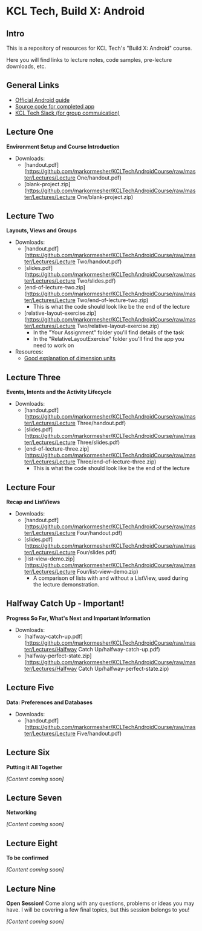 # KCL Tech, Build X: Android

## Intro

This is a repository of resources for KCL Tech's "Build X: Android" course.

Here you will find links to lecture notes, code samples, pre-lecture downloads, etc.

## General Links

- [Official Android guide](https://developer.android.com/guide)
- [Source code for completed app](https://github.com/markormesher/KCLTechAndroidCourseApp)
- [KCL Tech Slack (for group commuication)](https://kcltechhq.slack.com)

## Lecture One

**Environment Setup and Course Introduction**

- Downloads:
  - [handout.pdf](https://github.com/markormesher/KCLTechAndroidCourse/raw/master/Lectures/Lecture One/handout.pdf)
  - [blank-project.zip](https://github.com/markormesher/KCLTechAndroidCourse/raw/master/Lectures/Lecture One/blank-project.zip)

## Lecture Two

**Layouts, Views and Groups**

- Downloads:
  - [handout.pdf](https://github.com/markormesher/KCLTechAndroidCourse/raw/master/Lectures/Lecture Two/handout.pdf)
  - [slides.pdf](https://github.com/markormesher/KCLTechAndroidCourse/raw/master/Lectures/Lecture Two/slides.pdf)
  - [end-of-lecture-two.zip](https://github.com/markormesher/KCLTechAndroidCourse/raw/master/Lectures/Lecture Two/end-of-lecture-two.zip)
    - This is what the code should look like be the end of the lecture
  - [relative-layout-exercise.zip](https://github.com/markormesher/KCLTechAndroidCourse/raw/master/Lectures/Lecture Two/relative-layout-exercise.zip)
    - In the "Your Assignment" folder you'll find details of the task
    - In the "RelativeLayoutExercise" folder you'll find the app you need to work on
- Resources:
  - [Good explanation of dimension units](http://stackoverflow.com/questions/2025282/difference-between-px-dp-dip-and-sp-in-android)

## Lecture Three

**Events, Intents and the Activity Lifecycle**

- Downloads:
  - [handout.pdf](https://github.com/markormesher/KCLTechAndroidCourse/raw/master/Lectures/Lecture Three/handout.pdf)
  - [slides.pdf](https://github.com/markormesher/KCLTechAndroidCourse/raw/master/Lectures/Lecture Three/slides.pdf)
  - [end-of-lecture-three.zip](https://github.com/markormesher/KCLTechAndroidCourse/raw/master/Lectures/Lecture Three/end-of-lecture-three.zip)
    - This is what the code should look like be the end of the lecture

## Lecture Four

**Recap and ListViews**

- Downloads:
  - [handout.pdf](https://github.com/markormesher/KCLTechAndroidCourse/raw/master/Lectures/Lecture Four/handout.pdf)
  - [slides.pdf](https://github.com/markormesher/KCLTechAndroidCourse/raw/master/Lectures/Lecture Four/slides.pdf)
  - [list-view-demo.zip](https://github.com/markormesher/KCLTechAndroidCourse/raw/master/Lectures/Lecture Four/list-view-demo.zip)
    - A comparison of lists with and without a ListView, used during the lecture demonstration.

## Halfway Catch Up - Important!

**Progress So Far, What's Next and Important Information**

- Downloads:
  - [halfway-catch-up.pdf](https://github.com/markormesher/KCLTechAndroidCourse/raw/master/Lectures/Halfway Catch Up/halfway-catch-up.pdf)
  - [halfway-perfect-state.zip](https://github.com/markormesher/KCLTechAndroidCourse/raw/master/Lectures/Halfway Catch Up/halfway-perfect-state.zip)

## Lecture Five

**Data: Preferences and Databases**

- Downloads:
  - [handout.pdf](https://github.com/markormesher/KCLTechAndroidCourse/raw/master/Lectures/Lecture Five/handout.pdf)

## Lecture Six

**Putting it All Together**

*[Content coming soon]*

## Lecture Seven

**Networking**

*[Content coming soon]*

## Lecture Eight

**To be confirmed**

*[Content coming soon]*

## Lecture Nine

**Open Session!** Come along with any questions, problems or ideas you may have. I will be covering a few final topics, but this session belongs to you!

*[Content coming soon]*
